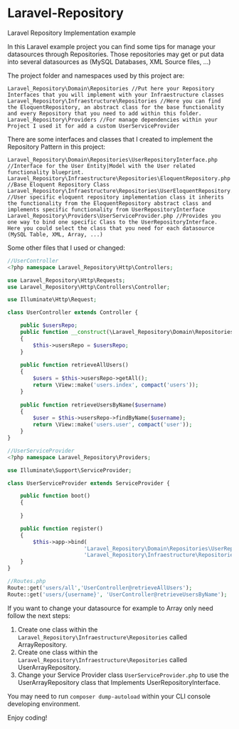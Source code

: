 # Laravel-Repository

Laravel Repository Implementation example

In this Laravel example project you can find some tips for manage your datasources through Repositories. Those repositories may get or put data into several datasources as (MySQL Databases, XML Source files, ...)

The project folder and namespaces used by this project are:

```
Laravel_Repository\Domain\Repositories //Put here your Repository Interfaces that you will implement with your Infraestructure classes
Laravel_Repository\Infraestructure\Repositories //Here you can find the EloquentRepository, an abstract class for the base functionality and every Repository that you need to add within this folder.
Laravel_Repository\Providers //For manage dependencies within your Project I used it for add a custom UserServiceProvider
```
There are some interfaces and classes that I created to implement the Repository Pattern in this project:
```
Laravel_Repository\Domain\Repositories\UserRepositoryInterface.php //Interface for the User Entity|Model with the User related functionality blueprint.
Laravel_Repository\Infraestructure\Repositories\EloquentRepository.php //Base Eloquent Repository Class
Laravel_Repository\Infraestructure\Repositories\UserEloquentRepository.php //User specific eloquent repository implementation class it inherits the functionality from the EloquentRepository abstract class and implements specific functionality from UserRepositoryInterface
Laravel_Repository\Providers\UserServiceProvider.php //Provides you one way to bind one specific Class to the UserRepositoryInterface. Here you could select the class that you need for each datasource (MySQL Table, XML, Array, ...)
```

Some other files that I used or changed:
```php
//UserController
<?php namespace Laravel_Repository\Http\Controllers;

use Laravel_Repository\Http\Requests;
use Laravel_Repository\Http\Controllers\Controller;

use Illuminate\Http\Request;

class UserController extends Controller {

    public $usersRepo;
    public function __construct(\Laravel_Repository\Domain\Repositories\UserRepositoryInterface $usersRepo)
    {
        $this->usersRepo = $usersRepo;
    }
    
    public function retrieveAllUsers()
    {
        $users = $this->usersRepo->getAll();
        return \View::make('users.index', compact('users'));
    }
    
    public function retrieveUsersByName($username)
    {
        $user = $this->usersRepo->findByName($username);
        return \View::make('users.user', compact('user'));
    }
}

//UserServiceProvider
<?php namespace Laravel_Repository\Providers;

use Illuminate\Support\ServiceProvider;

class UserServiceProvider extends ServiceProvider {

	public function boot()
	{
		
	}

	public function register()
	{
		$this->app->bind(
                        'Laravel_Repository\Domain\Repositories\UserRepositoryInterface',
                        'Laravel_Repository\Infraestructure\Repositories\UserEloquentRepository');
	}
}

//Routes.php
Route::get('users/all','UserController@retrieveAllUsers');
Route::get('users/{username}', 'UserController@retrieveUsersByName');

```
If you want to change your datasource for example to Array only need follow the next steps:

1. Create one class within the `Laravel_Repository\Infraestructure\Repositories` called ArrayRepository.
2. Create one class within the `Laravel_Repository\Infraestructure\Repositories` called UserArrayRepository.
3. Change your Service Provider class `UserServiceProvider.php` to use the UserArrayRepository class that Implements UserRepositoryInterface.

You may need to run `composer dump-autoload` within your CLI console developing environment.

Enjoy coding!